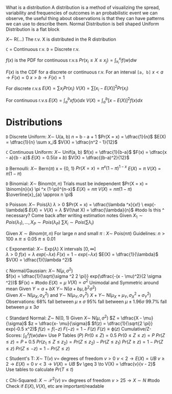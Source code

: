 What is a distribution
	 A distribution is a method of visualizing the spread, variability and frequencies of outcomes in an probabilistic event we can observe, the useful thing about observations is that they can have patterns we can use to describe them.
	 Normal Distribution is bell shaped
	 Uniform Distribution is a flat block

$X \sim$ R(...)
	The r.v. X is distributed in the R distribution

`C` = Continuous r.v.
`D` = Discrete r.v.

$f(x)$ is the PDF for continuous r.v.s
$Pr(x_i \leq X \leq x_j) = \int^{x_j}_{x_i} f(w) dw$

$F(x)$ is the CDF for a discrete or continuous r.v.
For an interval `[a, b]`
	$x < a \to F(x) = 0$
	$x > b \to F(x) = 1$

For discrete r.v.s 
	$E(X) = \sum x_i Pr(x_i)$
	$V(X) = \sum [x_i - E(X)]^2 Pr(x_i)$

For continuous r.v.s 
	$E(X) = \int^{b}_a x f(x) dx$
	$V(X) = \int^b_a [x - E(X)]^2 f(x) dx$

# Distributions

`D` Discrete Uniform:
	$X \sim$ U(a, b)
	$n$ = b - a + 1
	$Pr(X = x) = \dfrac{1}{n}$
	$E(X) = \dfrac{1}{n} \sum x_i$
	$V(X) = \dfrac{n^2 - 1}{12}$

`C` Continuous Uniform:
	$X \sim$ Unif(a, b)
	$f(x) = \dfrac{1}{b-a}$
	$F(x) = \dfrac{x - a}{b - a}$
	$E(X) = 0.5 (a+b)$
	$V(X) = \dfrac{(b-a)^2}{12}$

`D` Bernoulli:
	$X \sim$ Bern($\pi$)
	x = {0, 1}
	$Pr(X = x) = \pi ^x (1-\pi)^{1-x}$
	$E(X) = \pi$
	$V(X) = \pi (1-\pi)$

`D` Binomial:
	$X \sim$ Binom($\pi, n$)
	Trials must be independent 
	$Pr(X = x) = \binom{n}{x} \pi ^x (1-\pi)^{n-x}$
	$E(X) = n \pi$
	$V(X) = n \pi (1 - \pi)$
	$\overline{x}_{a} \approx n \pi$

`D` Poisson:
	$X \sim$ Pois($\lambda$)
	$\lambda > 0$
	$Pr(X = x) = \dfrac{\lambda ^x}{x!} \ exp(-\lambda)$
	$E(X) = V(X) = \lambda$
	$V(\hat X) = \dfrac{\lambda}{n}$
	#todo 
		Is this ^ necessary? Come back after writing estimation notes
	Given $X_1 \sim Pois(\lambda_1), \dots, X_P \sim Pois(\lambda_P)$
		$\sum X_i \sim Pois(\sum \lambda_i)$

Given $X \sim Binom(\pi, n)$
	For large $n$ and small $\pi$ : $X \sim$ Pois($n\pi$)
	Guidelines:
		$n > 100 \land \pi \leq 0.05$
		$\pi \leq 0.01$

`C` Exponential:
	$X \sim$ Exp($\lambda$)
	X intervals $[0, \infty]$		
	$\lambda > 0$
	$f(x) = \lambda \ exp(-\lambda x)$
	$F(x) = 1 - exp(-\lambda x)$
	$E(X) = \dfrac{1}{\lambda}$
	$V(X) = \dfrac{1}{\lambda ^2}$

`C` Normal/Gaussian:
	$X \sim$ N($\mu, \sigma ^2$)	
	$f(x) = \dfrac{1}{\sqrt{\sigma ^2 2 \pi}} exp(\dfrac{-(x - \mu)^2}{2 \sigma ^2})$
	$F(x) = #todo
	$E(X) = \mu$
	$V(X) = \sigma ^2$
	Unimodal and Symmetric around mean
	Given $Y = a + bX$
		$Y \sim$ N($a + b\mu, b^2 \sigma^2$)		
	Given $X \sim$ N($\mu_X, \sigma_X^2$) and $Y \sim$ N($\mu_Y, \sigma_Y^2$)
		$X + Y \sim$ N($\mu_X + \mu_Y, \sigma_X^2 + \sigma_Y^2$)
	Observations:
		68% fall between $\mu \pm \sigma$ 
		95% fall between $\mu \pm 1.96 \sigma$
		99.7% fall between $\mu \pm 3\sigma$

`C` Standard Normal:
	$Z \sim$ N(0, 1)
	Given $X \sim$ N($\mu, \sigma^2$)
		$Z = \dfrac{X - \mu}{\sigma}$
		$z = \dfrac{x- \mu}{\sigma}$
	$f(z) = \dfrac{1}{\sqrt{2 \pi}} exp(-0.5 x^2)$
	$f(z) = f(-z)$
	$F(-z) = 1 - F(z)$
	$F(z) \equiv \upphi(z)$
	Cumulative/Z-Scores:
		$\int^z_0 f(w) dw =$ Use P Tables ($P$)
		$Pr(0 \leq Z) = 0.5$
		$Pr(0 \le Z \le z) = P$
		$Pr(Z \le z) = P + 0.5$
		$Pr(z_1 \le Z \le z_2) = Pr(Z \le z_2) - Pr(Z \le z_1)$
		$Pr(Z \ge z) = 1 - Pr(Z \le z)$
		$Pr(Z \le -z) = 1 - Pr(Z \le z)$

`C` Student's T:
	$X \sim$ T($v$)
	$v =$ degrees of freedom
	$v > 0$
	$v < 2 \to E(X) = UB$
	$v \geq 2 \to E(X) = 0$
	$v < 3 \to V(X) = UB$
	$v \geq 3 \to V(X) = \dfrac{v}{v - 2}$		
	Use tables to calculate $Pr(T \leq t)$

`C` Chi-Squared:
	$X \sim \mathscr{X}^2(v)$
	$v =$ degrees of freedom
	$v > 25 \to X \sim N$
	#todo 
		Check if $E(X), V(X),$ etc are important/readable
